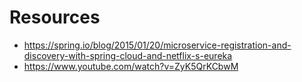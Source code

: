 

# Resources

- https://spring.io/blog/2015/01/20/microservice-registration-and-discovery-with-spring-cloud-and-netflix-s-eureka
- https://www.youtube.com/watch?v=ZyK5QrKCbwM
